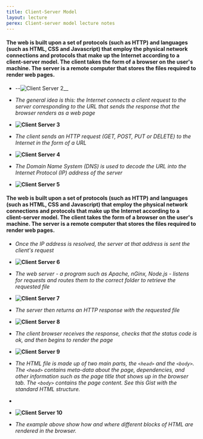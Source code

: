 ```yaml
---
title: Client-Server Model
layout: lecture
perex: Client-server model lecture notes
---
```

#### The web is built upon a set of protocols (such as HTTP) and languages (such as HTML, CSS and Javascript) that employ the physical network connections and protocols that make up the Internet according to a client-server model. The client takes the form of a browser on the user's machine. The server is a remote computer that stores the files required to render web pages.

*   --![Client Server 2](https://raw.github.com/site2site/site2site.github.io/master/images/lectures/client-server-model/client-server-2.gif)__

*   _The general idea is this: the Internet connects a client request to the server corresponding to the URL that sends the response that the browser renders as a web page_

*   __![Client Server 3](https://raw.github.com/site2site/site2site.github.io/master/images/lectures/client-server-model/client-server-3.gif)__

*	_The client sends an HTTP request (GET, POST, PUT or DELETE) to the Internet in the form of a URL_

*   __![Client Server 4](https://raw.github.com/site2site/site2site.github.io/master/images/lectures/client-server-model/client-server-4.gif)__

*	_The Domain Name System (DNS) is used to decode the URL into the Internet Protocol (IP) address of the server_

*	__![Client Server 5](https://raw.github.com/site2site/site2site.github.io/master/images/lectures/client-server-model/client-server-5.gif)__


#### The web is built upon a set of protocols (such as HTTP) and languages (such as HTML, CSS and Javascript) that employ the physical network connections and protocols that make up the Internet according to a client-server model. The client takes the form of a browser on the user's machine. The server is a remote computer that stores the files required to render web pages.


*	_Once the IP address is resolved, the server at that address is sent the client's request_

*	__![Client Server 6](https://raw.github.com/site2site/site2site.github.io/master/images/lectures/client-server-model/client-server-6.gif)__

*	_The web server - a program such as Apache, nGinx, Node.js - listens for requests and routes them to the correct folder to retrieve the requested file_

*	__![Client Server 7](https://raw.github.com/site2site/site2site.github.io/master/images/lectures/client-server-model/client-server-7.gif)__

*	_The server then returns an HTTP response with the requested file_

*	__![Client Server 8](https://raw.github.com/site2site/site2site.github.io/master/images/lectures/client-server-model/client-server-8.gif)__

*	_The client browser receives the response, checks that the status code is ok, and then begins to render the page_

*	__![Client Server 9](https://raw.github.com/site2site/site2site.github.io/master/images/lectures/client-server-model/client-server-9.gif)__

*	_The HTML file is made up of two main parts, the `<head>` and the `<body>`. The `<head>` contains meta-data about the page, dependencies, and other information such as the page title that shows up in the browser tab. The `<body>` contains the page content. See this Gist with the standard HTML structure._

*	<script src="https://gist.github.com/troyth/4699954.js"></script>

*	__![Client Server 10](https://raw.github.com/site2site/site2site.github.io/master/images/lectures/client-server-model/client-server-10.gif)__

*	_The example above show how and where different blocks of HTML are rendered in the browser._